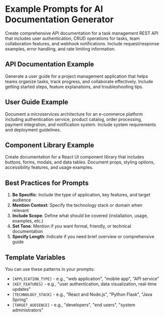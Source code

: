 # Example Prompts for AI Documentation Generator
Create comprehensive API documentation for a task management REST API that includes user authentication, CRUD operations for tasks, team collaboration features, and webhook notifications. Include request/response examples, error handling, and rate limiting information.

## API Documentation Example
Generate a user guide for a project management application that helps teams organize tasks, track progress, and collaborate effectively. Include getting started steps, feature explanations, and troubleshooting tips.

## User Guide Example
Document a microservices architecture for an e-commerce platform including authentication service, product catalog, order processing, payment integration, and notification system. Include system requirements and deployment guidelines.

## Component Library Example
Create documentation for a React UI component library that includes buttons, forms, modals, and data tables. Document props, styling options, accessibility features, and usage examples.

## Best Practices for Prompts

1. **Be Specific**: Include the type of application, key features, and target audience
2. **Mention Context**: Specify the technology stack or domain when relevant
3. **Include Scope**: Define what should be covered (installation, usage, examples, etc.)
4. **Set Tone**: Mention if you want formal, friendly, or technical documentation
5. **Specify Length**: Indicate if you need brief overview or comprehensive guide

## Template Variables

You can use these patterns in your prompts:
- `[APPLICATION_TYPE]` - e.g., "web application", "mobile app", "API service"
- `[KEY_FEATURES]` - e.g., "user authentication, data visualization, real-time updates"
- `[TECHNOLOGY_STACK]` - e.g., "React and Node.js", "Python Flask", "Java Spring"
- `[TARGET_AUDIENCE]` - e.g., "developers", "end users", "system administrators"
